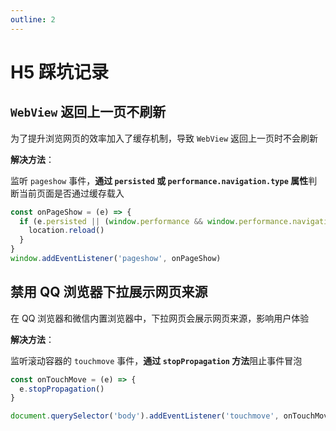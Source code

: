 ```yaml
---
outline: 2
---
```


# H5 踩坑记录

## `WebView` 返回上一页不刷新

为了提升浏览网页的效率加入了缓存机制，导致 `WebView` 返回上一页时不会刷新

**解决方法**：

监听 `pageshow` 事件，**通过 `persisted` 或 `performance.navigation.type` 属性**判断当前页面是否通过缓存载入

```js
const onPageShow = (e) => {
  if (e.persisted || (window.performance && window.performance.navigation.type === 2)) {
    location.reload()
  }
}
window.addEventListener('pageshow', onPageShow)
```

## 禁用 QQ 浏览器下拉展示网页来源

在 QQ 浏览器和微信内置浏览器中，下拉网页会展示网页来源，影响用户体验

**解决方法**：

监听滚动容器的 `touchmove` 事件，**通过 `stopPropagation` 方法**阻止事件冒泡

```js
const onTouchMove = (e) => {
  e.stopPropagation()
}

document.querySelector('body').addEventListener('touchmove', onTouchMove)
```
